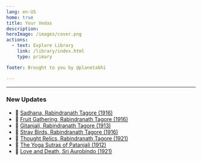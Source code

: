 ```yaml
---
lang: en-US
home: true
title: Your Vedas
description: 
heroImage: /images/cover.png
actions:
  - text: Explore Library
    link: /library/index.html
    type: primary

footer: Brought to you by @planetabhi

---
```


---

### New Updates
- 📕 [Sadhana, Rabindranath Tagore (1916)](./library/modern/Sadhana/index.md) 
- 📕 [Fruit Gathering, Rabindranath Tagore (1916)](./library/modern/fruit-gathering/index.md)
- 📕 [Gitanjali, Rabindranath Tagore (1913)](./library/modern/Gitanjali/index.md)
- 📕 [Stray Birds, Rabindranath Tagore (1916)](./library/modern/stray-birds/index.md)
- 📕 [Thought Relics, Rabindranath Tagore (1921)](./library/modern/thought-relics/index.md)
- 📕 [The Yoga Sutras of Patanjali (1912)](./library/modern/yoga-sutras/index.md)
- 📕 [Love and Death, Sri Aurobindo (1921)](./library/modern/love-and-death/index.md)